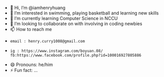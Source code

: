 - 👋 Hi, I’m @iamhenryhuang
- 👀 I’m interested in swimming, playing basketball and learning new skills
- 🌱 I’m currently learning Computer Science in NCCU
- 💞️ I’m looking to collaborate on with involving in coding newbies
- 📫 How to reach me
-     email : henry.curry1008@gmail.com
-     ig : https://www.instagram.com/boyuan.08/
      fb:https://www.facebook.com/profile.php?id=100016927805886
- 😄 Pronouns: he/him
- ⚡ Fun fact: ...

<!---
iamhenryhuang/iamhenryhuang is a ✨ special ✨ repository because its `README.md` (this file) appears on your GitHub profile.
You can click the Preview link to take a look at your changes.
--->
